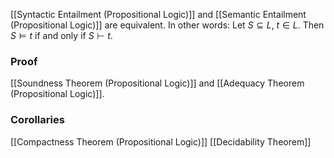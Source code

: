[[Syntactic Entailment (Propositional Logic)]] 
and 
[[Semantic Entailment (Propositional Logic)]] 
are equivalent.
In other words:
Let $S\subseteq L$, $t\in L$. Then $S\models t$ if and only if $S\vdash t$.
### Proof
[[Soundness Theorem (Propositional Logic)]] 
and [[Adequacy Theorem (Propositional Logic)]].

### Corollaries
[[Compactness Theorem (Propositional Logic)]]
[[Decidability Theorem]]